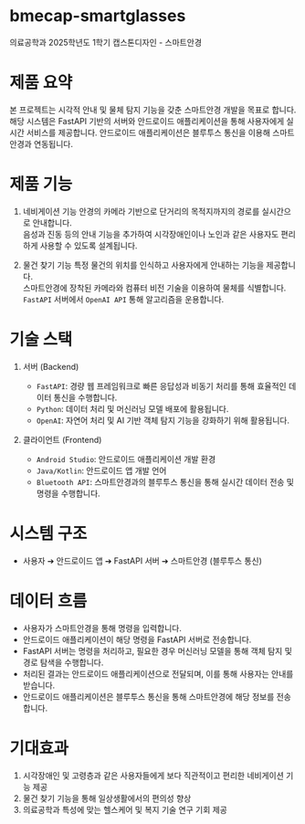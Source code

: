 # bmecap-smartglasses
의료공학과 2025학년도 1학기 캡스톤디자인 - 스마트안경

# 제품 요약

본 프로젝트는 시각적 안내 및 물체 탐지 기능을 갖춘 스마트안경 개발을 목표로 합니다. 해당 시스템은 FastAPI 기반의 서버와 안드로이드 애플리케이션을 통해 사용자에게 실시간 서비스를 제공합니다. 안드로이드 애플리케이션은 블루투스 통신을 이용해 스마트안경과 연동됩니다.

# 제품 기능

1. 네비게이션 기능
   안경의 카메라 기반으로 단거리의 목적지까지의 경로를 실시간으로 안내합니다.   
   음성과 진동 등의 안내 기능을 추가하여 시각장애인이나 노인과 같은 사용자도 편리하게 사용할 수 있도록 설계됩니다.
   
2. 물건 찾기 기능
   특정 물건의 위치를 인식하고 사용자에게 안내하는 기능을 제공합니다.   
   스마트안경에 장착된 카메라와 컴퓨터 비전 기술을 이용하여 물체를 식별합니다.   
   `FastAPI` 서버에서 `OpenAI API` 통해 알고리즘을 운용합니다.

# 기술 스택

1. 서버 (Backend)
   - `FastAPI`: 경량 웹 프레임워크로 빠른 응답성과 비동기 처리를 통해 효율적인 데이터 통신을 수행합니다.
   - `Python`: 데이터 처리 및 머신러닝 모델 배포에 활용됩니다.
   - `OpenAI`: 자연어 처리 및 AI 기반 객체 탐지 기능을 강화하기 위해 활용됩니다.

2. 클라이언트 (Frontend)
   - `Android Studio`: 안드로이드 애플리케이션 개발 환경
   - `Java/Kotlin`: 안드로이드 앱 개발 언어
   - `Bluetooth API`: 스마트안경과의 블루투스 통신을 통해 실시간 데이터 전송 및 명령을 수행합니다.

# 시스템 구조

 - 사용자 ➔ 안드로이드 앱 ➔ FastAPI 서버 ➔ 스마트안경 (블루투스 통신)

# 데이터 흐름

 - 사용자가 스마트안경을 통해 명령을 입력합니다.
 - 안드로이드 애플리케이션이 해당 명령을 FastAPI 서버로 전송합니다.
 - FastAPI 서버는 명령을 처리하고, 필요한 경우 머신러닝 모델을 통해 객체 탐지 및 경로 탐색을 수행합니다.
 - 처리된 결과는 안드로이드 애플리케이션으로 전달되며, 이를 통해 사용자는 안내를 받습니다.
 - 안드로이드 애플리케이션은 블루투스 통신을 통해 스마트안경에 해당 정보를 전송합니다.

# 기대효과
1. 시각장애인 및 고령층과 같은 사용자들에게 보다 직관적이고 편리한 네비게이션 기능 제공
2. 물건 찾기 기능을 통해 일상생활에서의 편의성 향상
3. 의료공학과 특성에 맞는 헬스케어 및 복지 기술 연구 기회 제공
